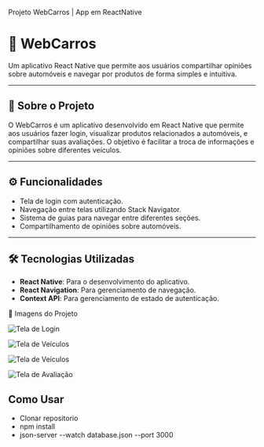 Projeto WebCarros | App em ReactNative

# 🚗 WebCarros

Um aplicativo React Native que permite aos usuários compartilhar opiniões sobre automóveis e navegar por produtos de forma simples e intuitiva.

---

## 📝 Sobre o Projeto

O WebCarros é um aplicativo desenvolvido em React Native que permite aos usuários fazer login, visualizar produtos relacionados a automóveis, e compartilhar suas avaliações. O objetivo é facilitar a troca de informações e opiniões sobre diferentes veículos.

---

## ⚙️ Funcionalidades

- Tela de login com autenticação.
- Navegação entre telas utilizando Stack Navigator.
- Sistema de guias para navegar entre diferentes seções.
- Compartilhamento de opiniões sobre automóveis.

---

## 🛠️ Tecnologias Utilizadas

- **React Native**: Para o desenvolvimento do aplicativo.
- **React Navigation**: Para gerenciamento de navegação.
- **Context API**: Para gerenciamento de estado de autenticação.

📸 Imagens do Projeto

![Tela de Login](./assets/tela-login.png)

![Tela de Veículos](./assets/tela-veiculos.png)

![Tela de Veículos](./assets/tela-veiculos2.png)

![Tela de Avaliação](./assets/tela-avaliacao.png)

## Como Usar

- Clonar repositorio
- npm install
- json-server --watch database.json --port 3000